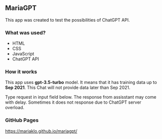## MariaGPT
This app was created to test the possibilities of ChatGPT API.

### What was used?
<ul>
    <li>HTML</li>
    <li>CSS</li>
    <li>JavaScript</li>
    <li>ChatGPT API</li>
</ul>

### How it works
<p>
    This app uses <b>gpt-3.5-turbo</b> model. It means that it has training data up to <b>Sep 2021</b>. This Chat will not provide data later than Sep 2021.
</p>
<p>
    Type request in input field below. The response from assisstant may come with delay. 
    Sometimes it does not response due to ChatGPT server overload.
</p>

### GitHub Pages
https://mariaklo.github.io/mariagpt/
